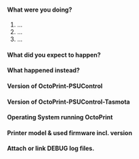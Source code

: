 <!--
READ THE FOLLOWING FIRST:

If not already done, please read the Wiki: 
https://github.com/kantlivelong/OctoPrint-PSUControl/wiki
https://github.com/kantlivelong/OctoPrint-PSUControl-Tasmota/wiki

This is a bug tracker, please only use it to report bugs
within OctoPrint-PSUControl-Tasmota.

Do not seek support here ("I need help with ...", "I have a
question ..."), that belongs on the community forum at 
https://community.octoprint.org
All support related questions will be closed.

Feature requests should be prefixed with [REQUEST]

When reporting a bug do NOT delete ANY lines from the template or exclude 
any information unless otherwise noted.
Failure to follow this will result in the ticket being closed and locked.

Make sure any bug you want to report is still present with the CURRENT
OctoPrint-PSUControl-Tasmota version.

To summarize:
Wiki:             https://github.com/kantlivelong/OctoPrint-PSUControl/wiki
                  https://github.com/kantlivelong/OctoPrint-PSUControl-Tasmota/wiki
Support:          https://community.octoprint.org
Bug Reports:      Here
Feature Requests: Here
Thanks!
-->

#### What were you doing?

<!-- 
Please be as specific as possible here. The maintainers will need to
reproduce your issue in order to fix it and that is not possible if they
don't know what you did to get it to happen in the first place.

Ideally provide exact steps to follow in order to reproduce your problem:
-->

1. ...
2. ...
3. ...

<!--
If you encountered a problem with specific files of any sorts, make sure
to also include a link to a file with which to reproduce the problem.
-->

#### What did you expect to happen?

#### What happened instead?

#### Version of OctoPrint-PSUControl

<!--
Can be found in Plugin Manager. ALWAYS INCLUDE.
-->

#### Version of OctoPrint-PSUControl-Tasmota

<!--
Can be found in Plugin Manager. ALWAYS INCLUDE.
-->

#### Operating System running OctoPrint

<!--
OctoPi, Linux, Windows, MacOS, something else? With version please.
OctoPi's version can be found in /etc/octopi_version or in the lower left
corner of the web interface.
-->

#### Printer model & used firmware incl. version

<!--
If applicable, always include if unsure.
-->


#### Attach or link DEBUG log files.

<!--
Details on how to capture logs can be found at:
https://github.com/kantlivelong/OctoPrint-PSUControl/wiki/Troubleshooting#how-to-provide-logs

Pastebins:
https://gist.github.com
https://pastebin.com

ALWAYS INCLUDE and never truncate.
-->
